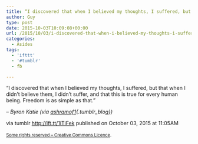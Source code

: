 ```yaml
---
title: “I discovered that when I believed my thoughts, I suffered, but that when I didn’t believe them, I…”
author: Guy
type: post
date: 2015-10-03T10:09:08+00:00
url: /2015/10/03/i-discovered-that-when-i-believed-my-thoughts-i-suffered-but-that-when-i-didnt-believe-them-i/
categories:
  - Asides
tags:
  - 'ifttt'
  - '#tumblr'
  - fb

---
```

“I discovered that when I believed my thoughts, I suffered, but that when I didn’t believe them, I didn’t suffer, and that this is true for every human being. Freedom is as simple as that.”

&#8211; _Byron Katie (via [ashramof1][1]{.tumblr_blog})_

via tumblr http://ift.tt/1iTiFek published on October 03, 2015 at 11:05AM

<small><a href="http://ift.tt/1gAEAkt" target="_blank">Some rights reserved &#8211; Creative Commons Licence</a></small>.

 [1]: http://ift.tt/11UTzlw